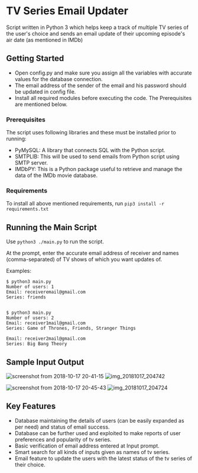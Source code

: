# TV Series Email Updater

Script written in Python 3 which helps keep a track of multiple TV series of the user's choice and sends an email update of their upcoming episode's air date (as mentioned in IMDb)

## Getting Started

* Open config.py and make sure you assign all the variables with accurate values for the database connection.
* The email address of the sender of the email and his password should be updated in config file.
* Install all required modules before executing the code. The Prerequisites are mentioned below.

### Prerequisites

The script uses following libraries and these must be installed prior to running:

* PyMySQL: A library that connects SQL with the Python script.
* SMTPLIB: This will be used to send emails from Python script using SMTP server.
* IMDbPY: This is a Python package useful to retrieve and manage the data of the IMDb movie database.

### Requirements
To install all above mentioned requirements, run
 ```pip3 install -r requirements.txt```

## Running the Main Script

Use ```python3 ./main.py``` to run the script.

At the prompt, enter the accurate email address of receiver and names (comma-separated) of TV shows of which you want updates of.

Examples:
```
$ python3 main.py
Number of users: 1
Email: receiveremail@gmail.com
Series: friends


$ python3 main.py
Number of users: 2
Email: receiver1mail@gmail.com
Series: Game of Thrones, Friends, Stranger Things

Email: receiver2mail@gmail.com
Series: Big Bang Theory

```
## Sample Input Output 

![screenshot from 2018-10-17 20-41-15](https://user-images.githubusercontent.com/34620641/47097174-7b236780-d24e-11e8-8f14-70ab1418e367.png)
![img_20181017_204742](https://user-images.githubusercontent.com/34620641/47097107-50391380-d24e-11e8-89ce-7429c857f5ee.jpg)


![screenshot from 2018-10-17 20-45-43](https://user-images.githubusercontent.com/34620641/47097148-69da5b00-d24e-11e8-8037-36a88ad2cf69.png)
![img_20181017_204724](https://user-images.githubusercontent.com/34620641/47097021-1700a380-d24e-11e8-9337-d85a4b3e7264.jpg)
## Key Features
  * Database maintaining the details of users (can be easily expanded as per need) and status of email success.
  * Database can be further used and exploited to make reports of user preferences and popularity of tv series.
  * Basic verification of email address entered at Input prompt.
  * Smart search for all kinds of inputs given as names of tv series.
  * Email feature to update the users with the latest status of the tv series of their choice.

